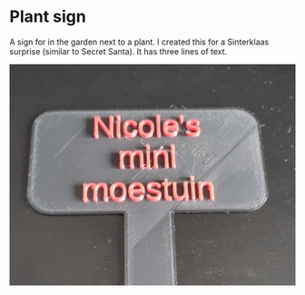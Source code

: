 <!-- SPDX-License-Identifier: CC-BY-NC-SA-4.0 -->
<!-- Copyright 2023 Casper Meijn <casper@meijn.net> -->
<!-- To view a copy of this license, visit http://creativecommons.org/licenses/by-nc-sa/4.0/ -->

# Plant sign

A sign for in the garden next to a plant. I created this for a Sinterklaas surprise (similar to Secret Santa). It has three lines of text.

![Photo of printed plant sign](overview.jpg)
